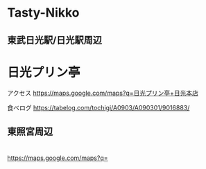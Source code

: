 # Tasty-Nikko

## 東武日光駅/日光駅周辺

# 日光プリン亭
アクセス
https://maps.google.com/maps?q=日光プリン亭+日光本店

食べログ
https://tabelog.com/tochigi/A0903/A090301/9016883/

## 東照宮周辺

# 
https://maps.google.com/maps?q=
